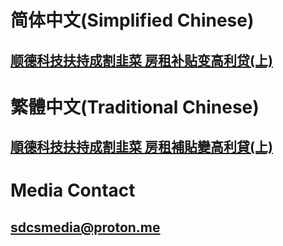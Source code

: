 # 简体中文(Simplified Chinese)
## [顺德科技扶持成割韭菜 房租补贴变高利贷(上)](https://github.com/baiesl/InnovationPredicament/blob/main/README.ZH-CN.md)

# 繁體中文(Traditional Chinese)
## [順德科技扶持成割韭菜 房租補貼變高利貸(上)](https://github.com/baiesl/InnovationPredicament/blob/main/README.ZH-HK.md)

# Media Contact
## sdcsmedia@proton.me
